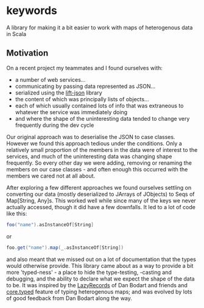 # keywords

A library for making it a bit easier to work with maps of heterogenous data in Scala

## Motivation

On a recent project my teammates and I found ourselves with:
* a number of web services...
* communicating by passing data represented as JSON...
* serialized using the [lift-json](https://github.com/lift/lift/tree/master/framework/lift-base/lift-json) library
* the content of which was principally lists of objects...
* each of which usually contained lots of info that was extraneous to whatever the service was immediately doing
* and where the shape of the uninteresting data tended to change very frequently during the dev cycle

Our original approach was to deserialise the JSON to case classes. However we found this approach tedious under the conditions. Only a relatively small proportion of the members in the data were of interest to the services, and much of the uninteresting data was changing shape frequently. So every other day we were adding, removing or renaming the members on our case classes - and often enough this occurred with the members we cared not at all about. 

After exploring a few different approaches we found ourselves settling on converting our data (mostly deserialized to JArrays of JObjects) to Seqs of Map[String, Any]s. This worked well while since many of the keys we never actually accessed, though it did have a few downfalls. It led to a lot of code like this:

```scala
foo("name").asInstanceOf[String]
```

or

```scala
foo.get("name").map(_.asInstanceOf[String])
```

and also meant that we missed out on a lot of documentation that the types would otherwise provide. This library came about as a way to provide a bit more 'typed-ness' - a place to hide the type-testing, -casting and debugging, and the ability to declare what we expect the shape of the data to be. It was inspired by the [LazyRecords](https://code.google.com/p/lazyrecords) of Dan Bodart and friends and [core.typed](https://github.com/clojure/core.typed) feature of typing heterogenous maps; and was evolved by lots of good feedback from Dan Bodart along the way.  
